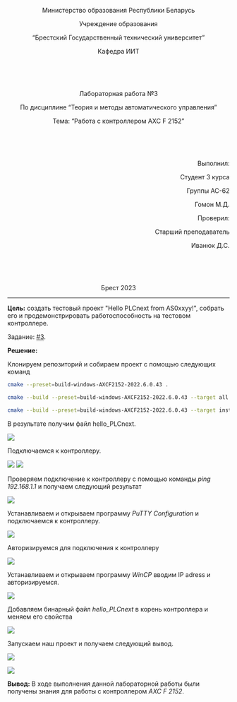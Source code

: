 ﻿<p align="center"> Министерство образования Республики Беларусь</p>
<p align="center">Учреждение образования</p>
<p align="center">“Брестский Государственный технический университет”</p>
<p align="center">Кафедра ИИТ</p>
<br><br><br>
<p align="center">Лабораторная работа №3</p>
<p align="center">По дисциплине “Теория и методы автоматического управления”</p>
<p align="center">Тема: “Работа с контроллером AXC F 2152”</p>
<br><br><br>
<p align="right">Выполнил:</p>
<p align="right">Студент 3 курса</p>
<p align="right">Группы АС-62</p>
<p align="right">Гомон М.Д.</p>
<p align="right">Проверил:</p>
<p align="right">Старший преподаватель</p>
<p align="right">Иванюк Д.С.</p>
<br><br><br>
<p align="center">Брест 2023</p>

---
<p> <strong>Цель:</strong> создать тестовый проект "Hello PLCnext from AS0xxyy!", собрать его и продемонстрировать работоспособность на тестовом контроллере.</p> 

Задание: [#3](../../../../tasks/task_03/readme.md).
<p> <strong>Решение:</strong> </p>
<p>Клонируем репозиторий и собираем проект с помощью следующих команд</p>

 ``` bash
cmake --preset=build-windows-AXCF2152-2022.6.0.43 .
```


 ``` bash
cmake --build --preset=build-windows-AXCF2152-2022.6.0.43 --target all .
```



 ``` bash
cmake --build --preset=build-windows-AXCF2152-2022.6.0.43 --target install .
```

<p>В результате получим файл <em></em>hello_PLCnext.</p>

![](images/hello_PLCnext_binary.jpg)  

<p>Подключаемся к контроллеру.</p>


![](images/connect.jpg)
![](images/connectionIPV4.jpg)  

<p>Проверяем подключение к контроллеру с помощью команды <em>ping 192.168.1.1</em> и получаем следующий результат</p>

![](images/check_connection.jpg)  

<p>Устанавливаем и открываем программу <em>PuTTY Configuration</em> и подключаемся к контроллеру.</p>

![](images/putty_connect.jpg) 

<p>Авторизируемся для подключения к контроллеру</p>

![](images/putty_login.jpg) 

<p>Устанавливаем и открываем программу <em>WinCP</em> вводим IP adress и авторизируемся.</p>

![](images/WinSCP_login.jpg) 

<p>Добавляем бинарный файл <em>hello_PLCnext </em> в корень контроллера и меняем его свойства</p>

![](images/WinSCP_files.jpg) 

<p>Запускаем наш проект и получаем следующий вывод.</p>

![](images/output.jpg) 

![](images/lab.jpg) 

<p> <strong> Вывод:</strong> В ходе выполнения данной лабораторной работы были получены знания для работы с контроллером <em>AXC F 2152</em>.</p>
